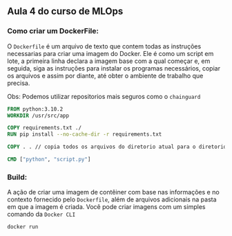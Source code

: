 ##  Aula 4 do curso de MLOps

### Como criar um DockerFile:

O `Dockerfile` é um arquivo de texto que contem todas as instruções necessarias
para criar uma imagem do Docker. Ele é como um script em lote, a primeira linha
declara a imagem base com a qual começar e, em seguida, siga as instruções para
instalar os programas necessários, copiar os arquivos e assim por diante, até
obter o ambiente de trabalho que precisa.

Obs: Podemos utilizar repositorios mais seguros como o `chainguard`

```Dockerfile
FROM python:3.10.2
WORKDIR /usr/src/app

COPY requirements.txt ./
RUN pip install --no-cache-dir -r requirements.txt

COPY . . // copia todos os arquivos do diretorio atual para o diretorio de trabalho

CMD ["python", "script.py"]
```

### Build:

A ação de criar uma imagem de contêiner com base nas informações e no contexto
fornecido pelo `Dockerfile`, além de arquivos adicionais na pasta em que a
imagem é criada. Você pode criar imagens com um simples comando da `Docker CLI`

```bash
docker run 
```